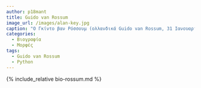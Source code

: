 ```yaml
---
author: p18mant
title: Guido van Rossum 
image_url: /images/alan-key.jpg
caption: "Ο Γκίντο βαν Ρόσσουμ (ολλανδικά Guido van Rossum, 31 Ιανουαρίου 1956) είναι Ολλανδός προγραμματιστής κυρίως γνωστός ως ο δημιουργός της γλώσσας προγραμματισμού Python. Πρωτοστατούσε στην κοινότητα της Python μέχρι τον Ιούλιο του 2018, οπότε και αποσύρθηκε από την ενεργό δράση."
categories:
  - Βιογραφία 
  - Μορφές 
tags:
  - Guido van Rossum 
  - Python 
---
```



{% include_relative bio-rossum.md %}
